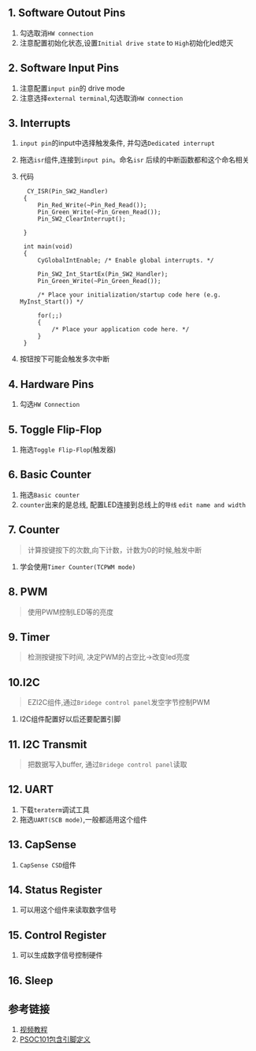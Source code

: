 ## 1. Software Outout Pins

1. 勾选取消`HW connection`
2. 注意配置初始化状态,设置`Initial drive state` to `High`初始化led熄灭


## 2. Software Input Pins

1. 注意配置`input pin`的 drive mode
2. 注意选择`external terminal`,勾选取消`HW connection`

## 3. Interrupts

1. `input pin`的input中选择触发条件, 并勾选`Dedicated interrupt`
2. 拖选`isr`组件,连接到`input pin`。命名`isr` 后续的中断函数都和这个命名相关
3. 代码


		 
		 CY_ISR(Pin_SW2_Handler) 
        {
            Pin_Red_Write(~Pin_Red_Read()); 
            Pin_Green_Write(~Pin_Green_Read());   
            Pin_SW2_ClearInterrupt();
                
        }

        int main(void)
        {
            CyGlobalIntEnable; /* Enable global interrupts. */
            
            Pin_SW2_Int_StartEx(Pin_SW2_Handler);
            Pin_Green_Write(~Pin_Green_Read());   

            /* Place your initialization/startup code here (e.g. MyInst_Start()) */

            for(;;)
            {
                /* Place your application code here. */
            }
        }

4. 按钮按下可能会触发多次中断

## 4. Hardware Pins
1. 勾选`HW Connection`

## 5. Toggle Flip-Flop
1. 拖选`Toggle Flip-Flop`(触发器)


## 6. Basic Counter
1. 拖选`Basic counter`
2. `counter`出来的是总线, 配置LED连接到总线上的`导线` `edit name and width`

## 7. Counter
> 计算按键按下的次数,向下计数，计数为0的时候,触发中断

1. 学会使用`Timer Counter(TCPWM mode)`


## 8. PWM
> 使用PWM控制LED等的亮度


## 9. Timer
> 检测按键按下时间, 决定PWM的占空比->改变led亮度

## 10.I2C
> EZI2C组件,通过`Bridege control panel`发空字节控制PWM

1. I2C组件配置好以后还要配置引脚 

## 11. I2C Transmit
> 把数据写入buffer, 通过`Bridege control panel`读取


## 12. UART
1. 下载`teraterm`调试工具
2. 拖选`UART(SCB mode)`,一般都适用这个组件

## 13. CapSense

1. `CapSense CSD`组件

## 14. Status Register

1. 可以用这个组件来读取数字信号


## 15. Control Register

1. 可以生成数字信号控制硬件

## 16. Sleep

## 参考链接

1. [视频教程](https://www.youtube.com/watch?v=OPgqcC5J3K0&list=PLIOkqhZiy83FGFxV-QIxi_qTAS8Dfq-4G)
2. [PSOC101包含引脚定义](https://www.cypress.com/PSoc101)